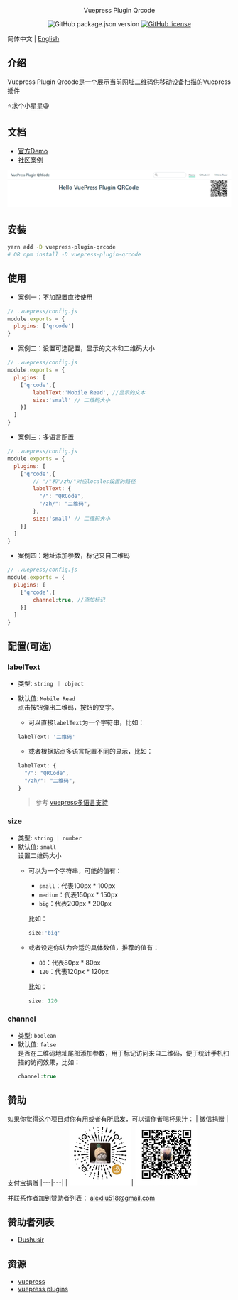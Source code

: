<div align="center">

Vuepress Plugin Qrcode

![GitHub package.json version](https://img.shields.io/github/package-json/v/openHacking/vuepress-plugin-qrcode?style=flat-square)
[![GitHub license](https://img.shields.io/github/license/openHacking/vuepress-plugin-qrcode?style=flat-square)](https://github.com/openHacking/vuepress-plugin-qrcode)
</div>

简体中文 | [English](./README.md)

## 介绍

Vuepress Plugin Qrcode是一个展示当前网址二维码供移动设备扫描的Vuepress插件

⭐求个小星星😆

## 文档

- [官方Demo](https://openhacking.github.io/vuepress-template/zh/)
- [社区案例](https://dushusir.github.io/blog/)

![Demo](./assets/vuepress-plugin-qrcode-demo.png)

## 安装

```sh
yarn add -D vuepress-plugin-qrcode
# OR npm install -D vuepress-plugin-qrcode
```

## 使用

- 案例一：不加配置直接使用
```js
// .vuepress/config.js
module.exports = {
  plugins: ['qrcode']
}
```
- 案例二：设置可选配置，显示的文本和二维码大小
```js
// .vuepress/config.js
module.exports = {
  plugins: [
    ['qrcode',{
        labelText:'Mobile Read', //显示的文本
        size:'small' // 二维码大小
    }]
  ]
}
```
- 案例三：多语言配置
```js
// .vuepress/config.js
module.exports = {
  plugins: [
    ['qrcode',{
        // "/"和"/zh/"对应locales设置的路径
        labelText: {
          "/": "QRCode", 
          "/zh/": "二维码",
        },
        size:'small' // 二维码大小
    }]
  ]
}
```
- 案例四：地址添加参数，标记来自二维码
```js
// .vuepress/config.js
module.exports = {
  plugins: [
    ['qrcode',{
        channel:true, //添加标记
    }]
  ]
}
```

## 配置(可选)

### labelText
- 类型: `string ｜ object`
- 默认值: `Mobile Read`   
点击按钮弹出二维码，按钮的文字。

  + 可以直接`labelText`为一个字符串，比如：
  ```js
  labelText: '二维码'
  ```

  + 或者根据站点多语言配置不同的显示，比如：
  ```js
  labelText: {
    "/": "QRCode", 
    "/zh/": "二维码",
  }
  ```

  > 参考 [vuepress多语言支持](https://vuepress.vuejs.org/zh/guide/i18n.html#%E5%A4%9A%E8%AF%AD%E8%A8%80%E6%94%AF%E6%8C%81)

### size
- 类型: `string | number`
- 默认值: `small`    
设置二维码大小
    + 可以为一个字符串，可能的值有：
      - `small`：代表100px * 100px
      - `medium`：代表150px * 150px
      - `big`：代表200px * 200px

      比如：
      ```js
      size:'big'
      ```
    
    + 或者设定你认为合适的具体数值，推荐的值有：
      - `80`：代表80px * 80px
      - `120`：代表120px * 120px

      比如：
      ```js
      size: 120
      ```

### channel
- 类型: `boolean`
- 默认值: `false`    
是否在二维码地址尾部添加参数，用于标记访问来自二维码，便于统计手机扫描的访问效果，比如：
  ```js
  channel:true
  ```

## 赞助

如果你觉得这个项目对你有用或者有所启发，可以请作者喝杯果汁：
| 微信捐赠  | 支付宝捐赠
|---|---|
| <img src="./assets/wechat.jpg" width="140" />| <img src="./assets/alipay.jpg" width="140" />

并联系作者加到赞助者列表： alexliu518@gmail.com

## 赞助者列表

- [Dushusir](https://dushusir.github.io)

## 资源

- [vuepress](https://vuepress.vuejs.org/)
- [vuepress plugins](https://github.com/vuepress/awesome-vuepress#plugins)